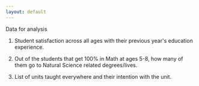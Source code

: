 ```yaml
---
layout: default
---
```


Data for analysis 

1. Student satisfaction across all ages with their previous year's education experience.

2. Out of the students that get 100% in Math at ages 5-8, how many of them go to Natural Science related degrees/lives.

3. List of units taught everywhere and their intention with the unit.
